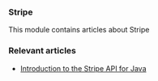 ### Stripe 

This module contains articles about Stripe

### Relevant articles

- [Introduction to the Stripe API for Java](https://www.baeldung.com/java-stripe-api)

